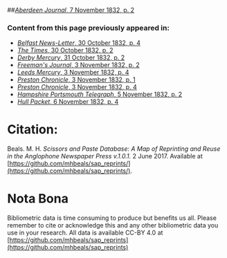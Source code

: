 ##[*Aberdeen Journal*, 7 November 1832, p. 2](https://mhbeals.github.io/sap_html/Aberdeen-Journal/Aberdeen-Journal-7-November-1832-p-2)

### Content from this page previously appeared in:
+ [*Belfast News-Letter*, 30 October 1832, p. 4](https://mhbeals.github.io/sap_html/Belfast-News-Letter/Belfast-News-Letter-30-October-1832-p-4)
+ [*The Times*, 30 October 1832, p. 2](https://mhbeals.github.io/sap_html/The-Times/The-Times-30-October-1832-p-2)
+ [*Derby Mercury*, 31 October 1832, p. 2](https://mhbeals.github.io/sap_html/Derby-Mercury/Derby-Mercury-31-October-1832-p-2)
+ [*Freeman's Journal*, 3 November 1832, p. 2](https://mhbeals.github.io/sap_html/Freeman's-Journal/Freeman's-Journal-3-November-1832-p-2)
+ [*Leeds Mercury*, 3 November 1832, p. 4](https://mhbeals.github.io/sap_html/Leeds-Mercury/Leeds-Mercury-3-November-1832-p-4)
+ [*Preston Chronicle*, 3 November 1832, p. 1](https://mhbeals.github.io/sap_html/Preston-Chronicle/Preston-Chronicle-3-November-1832-p-1)
+ [*Preston Chronicle*, 3 November 1832, p. 4](https://mhbeals.github.io/sap_html/Preston-Chronicle/Preston-Chronicle-3-November-1832-p-4)
+ [*Hampshire Portsmouth Telegraph*, 5 November 1832, p. 2](https://mhbeals.github.io/sap_html/Hampshire-Portsmouth-Telegraph/Hampshire-Portsmouth-Telegraph-5-November-1832-p-2)
+ [*Hull Packet*, 6 November 1832, p. 4](https://mhbeals.github.io/sap_html/Hull-Packet/Hull-Packet-6-November-1832-p-4)
                    
# Citation: 

Beals. M. H. *Scissors and Paste Database: A Map of Reprinting and Reuse in the Anglophone Newspaper Press v.1.0.1.* 2 June 2017. Available at [https://github.com/mhbeals/sap_reprints/](https://github.com/mhbeals/sap_reprints/). 
                    
# Nota Bona

Bibliometric data is time consuming to produce but benefits us all. Please remember to cite or acknowledge this and any other bibliometric data you use in your research. All data is available CC-BY 4.0 at [https://github.com/mhbeals/sap_reprints](https://github.com/mhbeals/sap_reprints)